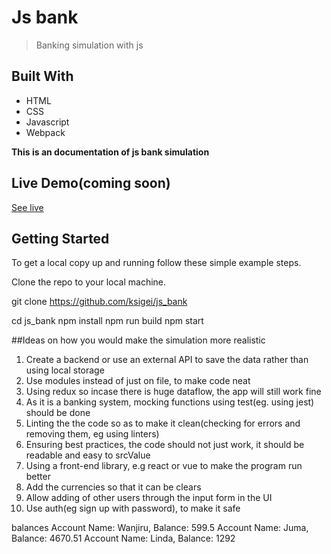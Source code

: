 # Js bank

> Banking simulation with js

## Built With

- HTML
- CSS
- Javascript
- Webpack

**This is an documentation of js bank simulation**

## Live Demo(coming soon)

[See live](#)

## Getting Started

To get a local copy up and running follow these simple example steps.

Clone the repo to your local machine.

git clone https://github.com/ksigei/js_bank

cd js_bank
npm install
npm run build
npm start

##Ideas on how you would make the simulation more realistic

1. Create a backend or use an external API to save the data rather than using local storage
2. Use modules instead of just on file, to make code neat
3. Using redux so incase there is huge dataflow, the app will still work fine
4. As it is a banking system, mocking functions using test(eg. using jest) should be done
5. Linting the the code so as to make it clean(checking for errors and removing them, eg using linters)
6. Ensuring best practices, the code should not just work, it should be readable and easy to srcValue
7. Using a front-end library, e.g react or vue to make the program run better
8. Add the currencies so that it can be clears
9. Allow adding of other users through the input form in the UI
10. Use auth(eg sign up with password), to make it safe

balances
Account Name: Wanjiru, Balance: 599.5
Account Name: Juma, Balance: 4670.51
Account Name: Linda, Balance: 1292